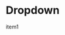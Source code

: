 # Dropdown

<ac-dropdown><template v-slot:activator="{ isActive }"><ac-btn :active="isActive">dropdown</ac-btn></template><ac-list elevation="xs"><ac-list-item>item1</ac-list-item></ac-list></ac-dropdown>


<ac-card height="2000px"></ac-card>